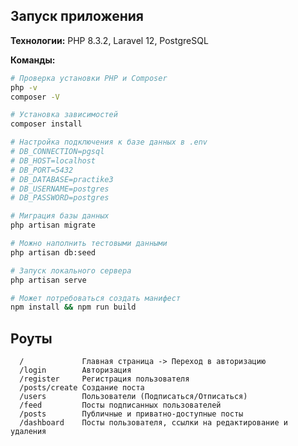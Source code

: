 ## Запуск приложения

**Технологии:** PHP 8.3.2, Laravel 12, PostgreSQL

**Команды:**
```bash
# Проверка установки PHP и Composer
php -v
composer -V

# Установка зависимостей
composer install

# Настройка подключения к базе данных в .env
# DB_CONNECTION=pgsql
# DB_HOST=localhost
# DB_PORT=5432
# DB_DATABASE=practike3
# DB_USERNAME=postgres
# DB_PASSWORD=postgres

# Миграция базы данных
php artisan migrate

# Можно наполнить тестовыми данными
php artisan db:seed

# Запуск локального сервера
php artisan serve

# Может потребоваться создать манифест
npm install && npm run build

```
Роуты
-------------------

      /             Главная страница -> Переход в авторизацию
      /login        Авторизация
      /register     Регистрация пользователя
      /posts/create Создание поста
      /users        Пользователи (Подписаться/Отписаться)
      /feed         Посты подписанных пользователей
      /posts        Публичные и приватно-доступные посты
      /dashboard    Посты пользователя, ссылки на редактирование и удаления
